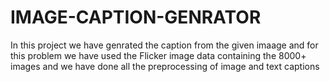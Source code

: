 # IMAGE-CAPTION-GENRATOR
In this project we have genrated the caption from the given imaage and for this problem we have used the Flicker image data containing the 8000+ images and we have done all the preprocessing of image and text captions 
